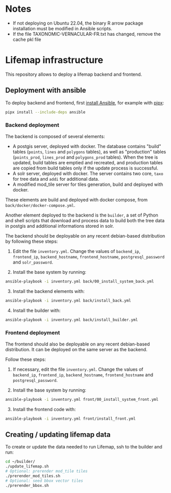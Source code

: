 # Notes

-   If not deploying on Ubuntu 22.04, the binary R arrow package installation must be modified in Ansible scripts.
-   If the file TAXONOMIC-VERNACULAR-FR.txt has changed, remove the cache pkl file

# Lifemap infrastructure

This repository allows to deploy a lifemap backend and frontend.

## Deployment with ansible

To deploy backend and frontend, first [install Ansible](https://docs.ansible.com/ansible/latest/installation_guide/intro_installation.html), for example with [pipx](https://pipx.pypa.io/latest/installation/):

```sh
pipx install --include-deps ansible
```

### Backend deployment

The backend is composed of several elements:

-   A postgis server, deployed with docker. The database contains "build" tables (`points`, `lines` and `polygons` tables), as well as "production" tables (`points_prod`, `lines_prod` and `polygons_prod` tables). When the tree is updated, build tables are emptied and recreated, and production tables are copied from build tables only if the update process is successful.
-   A solr server, deployed with docker. The server contains two core, `taxo` for tree data and `addi` for additional data.
-   A modified mod_tile server for tiles generation, build and deployed with docker.

These elements are build and deployed with docker compose, from `back/docker/docker-compose.yml`.

Another element deployed to the backend is the `builder`, a set of Python and shell scripts that download and process data to build both the tree data in postgis and additional informations stored in solr.

The backend should be deployable on any recent debian-based distribution by following these steps:

1. Edit the file `inventory.yml`. Change the values of `backend_ip`, `frontend_ip`, `backend_hostname`, `frontend_hostname`, `postgresql_password` and `solr_password`.

2. Install the base system by running:

```sh
ansible-playbook -i inventory.yml back/00_install_system_back.yml
```

3. Install the backend elements with:

```sh
ansible-playbook -i inventory.yml back/install_back.yml
```

4. Install the builder with:

```sh
ansible-playbook -i inventory.yml back/install_builder.yml
```

### Frontend deployment

The frontend should also be deployable on any recent debian-based distribution. It can be deployed on the same server as the backend.

Follow these steps:

1. If necessary, edit the file `inventory.yml`. Change the values of `backend_ip`, `frontend_ip`, `backend_hostname`, `frontend_hostname` and `postgresql_password`.

2. Install the base system by running:

```sh
ansible-playbook -i inventory.yml front/00_install_system_front.yml
```

3. Install the frontend code with:

```sh
ansible-playbook -i inventory.yml front/install_front.yml
```

## Creating / updating lifemap data

To create or update the data needed to run Lifemap, ssh to the builder and run:

```sh
cd ~/builder/
./update_lifemap.sh
# Optional: prerender mod_tile tiles
./prerender_mod_tiles.sh
# Optional: seed bbox vector tiles
./prerender_bbox.sh
```
